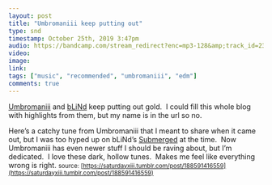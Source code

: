 ```yaml
---
layout: post
title: "Umbromaniii keep putting out"
type: snd
timestamp: October 25th, 2019 3:47pm
audio: https://bandcamp.com/stream_redirect?enc=mp3-128&amp;track_id=2357788203&amp;ts=1572040060&amp;t=e714460b1ad3de819a0910b81fcc7972b1f61f52
video: 
image: 
link: 
tags: ["music", "recommended", "umbromaniii", "edm"]
comments: true
---
```

[Umbromaniii](https://umbromaniii.bandcamp.com) and [bLiNd](https://blindhandicap.bandcamp.com) keep putting out gold.  I could fill this whole blog with highlights from them, but my name is in the url so no.

Here’s a catchy tune from Umbromaniii that I meant to share when it came out, but I was too hyped up on bLiNd’s [Submerged](https://saturdayxiii.tumblr.com/post/186866959138/blinds-latest-album-takes-me-to-deep-dark-places) at the time.  Now Umbromaniii has even newer stuff I should be raving about, but I’m dedicated.  I love these dark, hollow tunes.  Makes me feel like everything wrong is right.
<small>source: [https://saturdayxiii.tumblr.com/post/188591416559](https://saturdayxiii.tumblr.com/post/188591416559)</small>